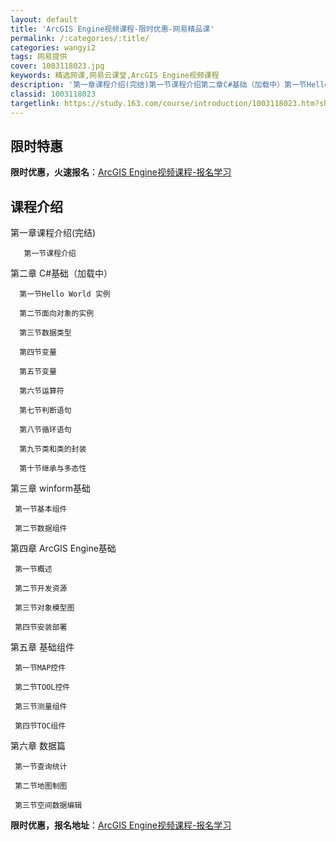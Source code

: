 ```yaml
---
layout: default
title: 'ArcGIS Engine视频课程-限时优惠-网易精品课'
permalink: /:categories/:title/
categories: wangyi2
tags: 网易提供
cover: 1003118023.jpg
keywords: 精选网课,网易云课堂,ArcGIS Engine视频课程
description: '第一章课程介绍(完结)第一节课程介绍第二章C#基础（加载中）第一节HelloWorld实例第二节面向对象的实例第三节数据'
classid: 1003118023
targetlink: https://study.163.com/course/introduction/1003118023.htm?share=1&shareId=1025206652&utm_campaign=share&utm_medium=iphoneShare&utm_source=&utm_u=1025206652
---
```


## 限时特惠

**限时优惠，火速报名**：[ArcGIS Engine视频课程-报名学习](https://study.163.com/course/introduction/1003118023.htm?share=1&shareId=1025206652&utm_campaign=share&utm_medium=iphoneShare&utm_source=&utm_u=1025206652)

## 课程介绍

第一章课程介绍(完结)

       第一节课程介绍

第二章 C#基础（加载中）

      第一节Hello World 实例

      第二节面向对象的实例

      第三节数据类型

      第四节变量

      第五节变量

      第六节运算符

      第七节判断语句

      第八节循环语句

      第九节类和类的封装

      第十节继承与多态性

第三章 winform基础

     第一节基本组件

     第二节数据组件

第四章 ArcGIS Engine基础

     第一节概述

     第二节开发资源

     第三节对象模型图

     第四节安装部署

第五章 基础组件

     第一节MAP控件

     第二节TOOL控件

     第三节测量组件

     第四节TOC组件

第六章 数据篇

     第一节查询统计

     第二节地图制图

     第三节空间数据编辑

**限时优惠，报名地址**：[ArcGIS Engine视频课程-报名学习](https://study.163.com/course/introduction/1003118023.htm?share=1&shareId=1025206652&utm_campaign=share&utm_medium=iphoneShare&utm_source=&utm_u=1025206652)


